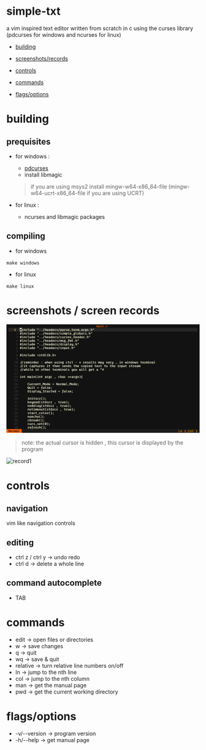 # simple-txt
a vim inspired text editor written from scratch in c using the curses library (pdcurses for windows and ncurses for linux)

* [building](https://github.com/abdelrahman1215/simple-txt?tab=readme-ov-file#building)

* [screenshots/records](https://github.com/abdelrahman1215/simple-txt?tab=readme-ov-file#screenshots--screen-records)

* [controls](https://github.com/abdelrahman1215/simple-txt?tab=readme-ov-file#controls)

* [commands](https://github.com/abdelrahman1215/simple-txt?tab=readme-ov-file#commands)

* [flags/options](https://github.com/abdelrahman1215/simple-txt?tab=readme-ov-file#flagsoptions)

# building
## prequisites
* for windows : 
    * [pdcurses](https://sourceforge.net/projects/pdcurses/)
    * install libmagic
    > if you are using msys2 install mingw-w64-x86_64-file (mingw-w64-ucrt-x86_64-file if you are using UCRT)

* for linux :
    * ncurses and libmagic packages

## compiling
* for windows
```
make windows
```

* for linux
```
make linux
```

# screenshots / screen records
![screenshot1](https://github.com/abdelrahman1215/simple-txt/blob/main/demos/Screenshot%20(7).png?raw=true)

>note: the actual cursor is hidden , this cursor is displayed by the program

![record1](https://github.com/abdelrahman1215/simple-txt/blob/main/demos/rec.gif?raw=true)

# controls
## navigation
vim like navigation controls
## editing
* ctrl z / ctrl y -> undo redo
* ctrl d -> delete a whole line

## command autocomplete
* TAB

# commands
* edit -> open files or directories
* w -> save changes
* q -> quit
* wq -> save & quit
* relative -> turn relative line numbers on/off
* ln -> jump to the nth line
* col -> jump to the nth column
* man -> get the manual page
* pwd -> get the current working directory

# flags/options
* -v/--version -> program version
* -h/--help -> get manual page
